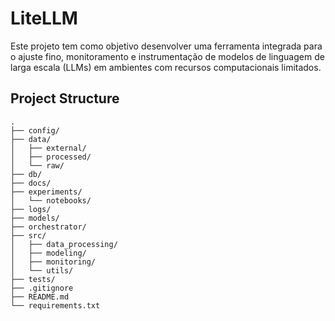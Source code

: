 # LiteLLM

Este projeto tem como objetivo desenvolver uma ferramenta integrada para o ajuste fino, monitoramento e instrumentação de modelos de linguagem de larga escala (LLMs) em ambientes com recursos computacionais limitados.

## Project Structure

```
.
├── config/
├── data/
│   ├── external/
│   ├── processed/
│   └── raw/
├── db/
├── docs/
├── experiments/
│   └── notebooks/
├── logs/
├── models/
├── orchestrator/
├── src/
│   ├── data_processing/
│   ├── modeling/
│   ├── monitoring/
│   └── utils/
├── tests/
├── .gitignore
├── README.md
└── requirements.txt
```
